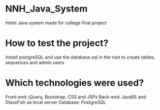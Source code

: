 # NNH_Java_System
Hotel Java system made for college final project

# How to test the project?
Install postgreSQL and use the database.sql in the root to create tables, sequences and admin users

# Which technologies were used?
Front-end: jQuery, Bootstrap, CSS and JSPs
Back-end: JavaEE and GlassFish as local server
Database: PostgreSQL